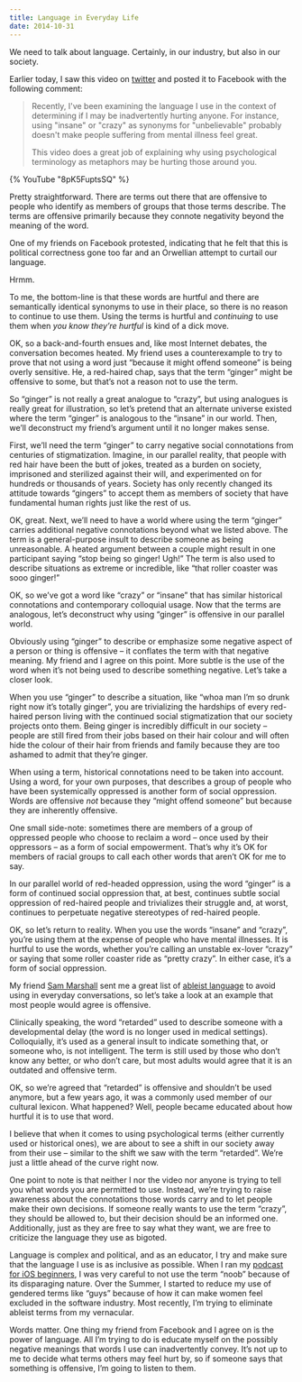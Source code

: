 ```yaml
---
title: Language in Everyday Life
date: 2014-10-31
---
```


We need to talk about language. Certainly, in our industry, but also in our society.

Earlier today, I saw this video on [twitter](https://twitter.com/dwiskus/status/528071964834144256) and posted it to Facebook with the following comment:

> Recently, I've been examining the language I use in the context of determining if I may be inadvertently hurting anyone. For instance, using "insane" or "crazy" as synonyms for "unbelievable" probably doesn't make people suffering from mental illness feel great.
>
> This video does a great job of explaining why using psychological terminology as metaphors may be hurting those around you.

{% YouTube "8pK5FuptsSQ" %}

Pretty straightforward. There are terms out there that are offensive to people who identify as members of groups that those terms describe. The terms are offensive primarily because they connote negativity beyond the meaning of the word.

One of my friends on Facebook protested, indicating that he felt that this is political correctness gone too far and an Orwellian attempt to curtail our language.

Hrmm.

To me, the bottom-line is that these words are hurtful and there are semantically identical synonyms to use in their place, so there is no reason to continue to use them. Using the terms is hurtful and _continuing_ to use them when _you know they’re hurtful_ is kind of a dick move.

OK, so a back-and-fourth ensues and, like most Internet debates, the conversation becomes heated. My friend uses a counterexample to try to prove that not using a word just “because it might offend someone” is being overly sensitive. He, a red-haired chap, says that the term “ginger” might be offensive to some, but that’s not a reason not to use the term.

So “ginger” is not really a great analogue to “crazy”, but using analogues is really great for illustration, so let’s pretend that an alternate universe existed where the term “ginger” is analogous to the “insane” in our world. Then, we’ll deconstruct my friend’s argument until it no longer makes sense.

First, we’ll need the term “ginger” to carry negative social connotations from centuries of stigmatization. Imagine, in our parallel reality, that people with red hair have been the butt of jokes, treated as a burden on society, imprisoned and sterilized against their will, and experimented on for hundreds or thousands of years. Society has only recently changed its attitude towards “gingers” to accept them as members of society that have fundamental human rights just like the rest of us.

OK, great. Next, we’ll need to have a world where using the term “ginger” carries additional negative connotations beyond what we listed above. The term is a general-purpose insult to describe someone as being unreasonable. A heated argument between a couple might result in one participant saying “stop being so ginger! Ugh!” The term is also used to describe situations as extreme or incredible, like “that roller coaster was sooo ginger!”

OK, so we’ve got a word like “crazy” or “insane” that has similar historical connotations and contemporary colloquial usage. Now that the terms are analogous, let’s deconstruct why using “ginger” is offensive in our parallel world.

Obviously using “ginger” to describe or emphasize some negative aspect of a person or thing is offensive – it conflates the term with that negative meaning. My friend and I agree on this point. More subtle is the use of the word when it’s not being used to describe something negative. Let’s take a closer look.

When you use “ginger” to describe a situation, like “whoa man I’m so drunk right now it’s totally ginger”, you are trivializing the hardships of every red-haired person living with the continued social stigmatization that our society projects onto them. Being ginger is incredibly difficult in our society – people are still fired from their jobs based on their hair colour and will often hide the colour of their hair from friends and family because they are too ashamed to admit that they’re ginger.

When using a term, historical connotations need to be taken into account. Using a word, for your own purposes, that describes a group of people who have been systemically oppressed is another form of social oppression. Words are offensive _not_ because they “might offend someone” but because they are inherently offensive.

One small side-note: sometimes there are members of a group of oppressed people who choose to reclaim a word – once used by their oppressors – as a form of social empowerment. That’s why it’s OK for members of racial groups to call each other words that aren’t OK for me to say.

In our parallel world of red-headed oppression, using the word “ginger” is a form of continued social oppression that, at best, continues subtle social oppression of red-haired people and trivializes their struggle and, at worst, continues to perpetuate negative stereotypes of red-haired people.

OK, so let’s return to reality. When you use the words “insane” and “crazy”, you’re using them at the expense of people who have mental illnesses. It is hurtful to use the words, whether you’re calling an unstable ex-lover “crazy” or saying that some roller coaster ride as “pretty crazy”. In either case, it’s a form of social oppression.

My friend [Sam Marshall](http://twitter.com/Dirk_Gently) sent me a great list of [ableist language](http://www.autistichoya.com/p/ableist-words-and-terms-to-avoid.html) to avoid using in everyday conversations, so let’s take a look at an example that most people would agree is offensive.

Clinically speaking, the word “retarded” used to describe someone with a developmental delay (the word is no longer used in medical settings). Colloquially, it’s used as a general insult to indicate something that, or someone who, is not intelligent. The term is still used by those who don’t know any better, or who don’t care, but most adults would agree that it is an outdated and offensive term.

OK, so we’re agreed that “retarded” is offensive and shouldn’t be used anymore, but a few years ago, it was a commonly used member of our cultural lexicon. What happened? Well, people became educated about how hurtful it is to use that word.

I believe that when it comes to using psychological terms (either currently used or historical ones), we are about to see a shift in our society away from their use – similar to the shift we saw with the term “retarded”. We’re just a little ahead of the curve right now.

One point to note is that neither I nor the video nor anyone is trying to tell you what words you are permitted to use. Instead, we’re trying to raise awareness about the connotations those words carry and to let people make their own decisions. If someone really wants to use the term “crazy”, they should be allowed to, but their decision should be an informed one. Additionally, just as they are free to say what they want, we are free to criticize the language they use as bigoted.

Language is complex and political, and as an educator, I try and make sure that the language I use is as inclusive as possible. When I ran my [podcast for iOS beginners](http://springboardshow.com), I was very careful to not use the term “noob” because of its disparaging nature. Over the Summer, I started to reduce my use of gendered terms like “guys” because of how it can make women feel excluded in the software industry. Most recently, I’m trying to eliminate ableist terms from my vernacular.

Words matter. One thing my friend from Facebook and I agree on is the power of language. All I’m trying to do is educate myself on the possibly negative meanings that words I use can inadvertently convey. It’s not up to me to decide what terms others may feel hurt by, so if someone says that something is offensive, I’m going to listen to them.
